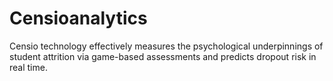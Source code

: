 # Censioanalytics
Censio technology effectively measures the psychological underpinnings of student attrition via game-based assessments and predicts dropout risk in real time.
